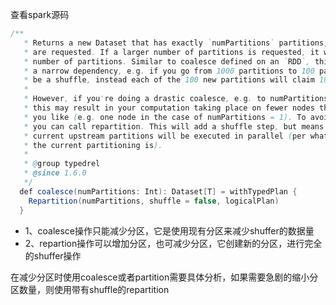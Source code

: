 查看spark源码
```java
/**
   * Returns a new Dataset that has exactly `numPartitions` partitions, when the fewer partitions
   * are requested. If a larger number of partitions is requested, it will stay at the current
   * number of partitions. Similar to coalesce defined on an `RDD`, this operation results in
   * a narrow dependency, e.g. if you go from 1000 partitions to 100 partitions, there will not
   * be a shuffle, instead each of the 100 new partitions will claim 10 of the current partitions.
   *
   * However, if you're doing a drastic coalesce, e.g. to numPartitions = 1,
   * this may result in your computation taking place on fewer nodes than
   * you like (e.g. one node in the case of numPartitions = 1). To avoid this,
   * you can call repartition. This will add a shuffle step, but means the
   * current upstream partitions will be executed in parallel (per whatever
   * the current partitioning is).
   *
   * @group typedrel
   * @since 1.6.0
   */
  def coalesce(numPartitions: Int): Dataset[T] = withTypedPlan {
    Repartition(numPartitions, shuffle = false, logicalPlan)
  }

```
- 1、coalesce操作只能减少分区，它是使用现有分区来减少shuffer的数据量
- 2、repartion操作可以增加分区，也可减少分区，它创建新的分区，进行完全的shuffer操作

在减少分区时使用coalesce或者partition需要具体分析，如果需要急剧的缩小分区数量，则使用带有shuffle的repartition



